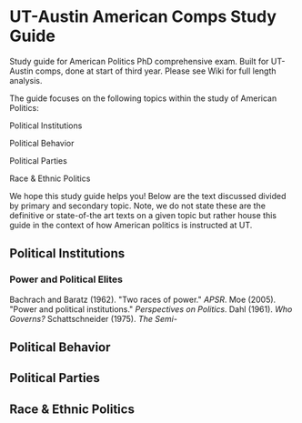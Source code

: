 # UT-Austin American Comps Study Guide
Study guide for American Politics PhD comprehensive exam. Built for UT-Austin comps, done at start of third year. Please see Wiki for full length analysis. 

The guide focuses on the following topics within the study of American Politics:
  
  Political Institutions
  
  Political Behavior 
  
  Political Parties  
  
  Race & Ethnic Politics 
  

We hope this study guide helps you! Below are the text discussed divided by primary and secondary topic. Note, we do not state these are the definitive or state-of-the art texts on a given topic but rather house this guide in the context of how American politics is instructed at UT. 

## Political Institutions

### Power and Political Elites
  Bachrach and Baratz (1962). "Two races of power." _APSR_.
  Moe (2005). "Power and political institutions." _Perspectives on Politics_.
  Dahl (1961). _Who Governs?_
  Schattschneider (1975). _The Semi-_



## Political Behavior




## Political Parties



## Race & Ethnic Politics

